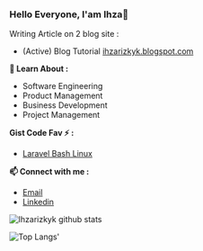 ### Hello Everyone, I'am Ihza👋

Writing Article on 2 blog site :
- (Active) Blog Tutorial [ihzarizkyk.blogspot.com](https://ihzarizkyk.blogspot.com/)

**🌱 Learn About :**

- Software Engineering
- Product Management
- Business Development
- Project Management

**Gist Code Fav ⚡ :**

- [Laravel Bash Linux](https://gist.github.com/ihzarizkyk/54346b8d72ae9f221b340a687040865f)

**📫 Connect with me :**

- [Email](mailto:ihzarizky30@gmail.com)
- [Linkedin](https://www.linkedin.com/in/ihzarizkyk/)

![Ihzarizkyk github stats](https://github-readme-stats.vercel.app/api?username=ihzarizkyk&show_icons=true)

![Top Langs'](https://github-readme-stats.vercel.app/api/top-langs/?username=ihzarizkyk&layout=compact)
